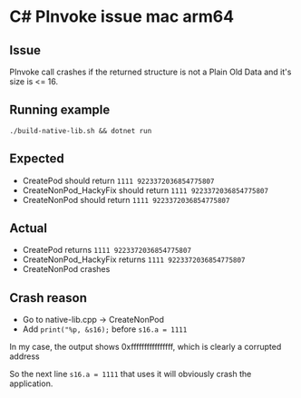 # C# PInvoke issue mac arm64

## Issue

PInvoke call crashes if the returned structure is not a Plain Old Data and it's size is <= 16.

## Running example

`./build-native-lib.sh && dotnet run`

## Expected

* CreatePod should return `1111 9223372036854775807`
* CreateNonPod_HackyFix should return `1111 9223372036854775807`
* CreateNonPod should return `1111 9223372036854775807`

## Actual

* CreatePod returns `1111 9223372036854775807`
* CreateNonPod_HackyFix returns `1111 9223372036854775807`
* CreateNonPod crashes

## Crash reason

* Go to native-lib.cpp -> CreateNonPod
* Add `print("%p, &s16);` before `s16.a = 1111`

In my case, the output shows 0xffffffffffffffff, which is clearly a corrupted address

So the next line `s16.a = 1111` that uses it will obviously crash the application.
